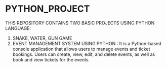 # PYTHON_PROJECT
THIS REPOSITORY CONTAINS TWO BASIC PROJECTS USING PYTHON LANGUAGE:
1. SNAKE, WATER, GUN GAME
2. EVENT MANAGEMENT SYSTEM USING PYTHON :
   It is a Python-based console application that allows users to manage events and ticket bookings. Users can create, view, edit, and delete events, as well as book and view tickets for the events.
